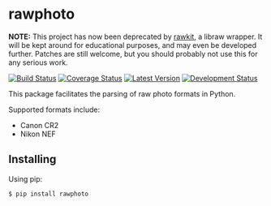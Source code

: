 # rawphoto

**NOTE:** This project has now been deprecated by
[rawkit](https://github.com/photoshell/rawkit), a libraw wrapper. It will be
kept around for educational purposes, and may even be developed further.
Patches are still welcome, but you should probably not use this for any serious
work.

[![Build Status](https://travis-ci.org/photoshell/rawphoto.svg)](https://travis-ci.org/photoshell/rawphoto)
[![Coverage Status](https://coveralls.io/repos/photoshell/rawphoto/badge.svg?branch=master)](https://coveralls.io/r/photoshell/rawphoto?branch=master)
[![Latest Version](https://pypip.in/version/rawphoto/badge.svg)](https://pypi.python.org/pypi/rawphoto/)
[![Development Status](https://pypip.in/status/rawphoto/badge.svg)](https://pypi.python.org/pypi/rawphoto/)

This package facilitates the parsing of raw photo formats in Python.

Supported formats include:

  - Canon CR2
  - Nikon NEF

## Installing

Using pip:

    $ pip install rawphoto
